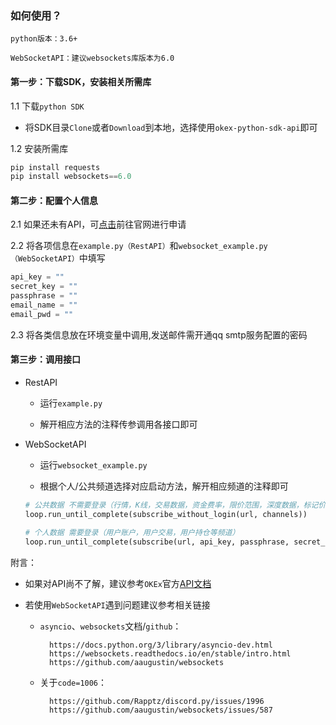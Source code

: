 ### 如何使用？

`python版本：3.6+`

`WebSocketAPI：建议websockets库版本为6.0`

#### 第一步：下载SDK，安装相关所需库

1.1 下载`python SDK`
* 将SDK目录`Clone`或者`Download`到本地，选择使用`okex-python-sdk-api`即可

1.2 安装所需库
```python
pip install requests
pip install websockets==6.0
```

#### 第二步：配置个人信息

2.1 如果还未有API，可[点击](https://www.okex.com/account/users/myApi)前往官网进行申请

2.2 将各项信息在`example.py（RestAPI）`和`websocket_example.py（WebSocketAPI）`中填写
```python
api_key = ""
secret_key = ""
passphrase = ""
email_name = ""
email_pwd = ""
```

2.3 将各类信息放在环境变量中调用,发送邮件需开通qq smtp服务配置的密码
#### 第三步：调用接口

* RestAPI
    
    * 运行`example.py`
    
    * 解开相应方法的注释传参调用各接口即可
    
* WebSocketAPI
    
    * 运行`websocket_example.py`
        
    * 根据个人/公共频道选择对应启动方法，解开相应频道的注释即可
    
    ```python
    # 公共数据 不需要登录（行情，K线，交易数据，资金费率，限价范围，深度数据，标记价格等频道）
    loop.run_until_complete(subscribe_without_login(url, channels))
    
    # 个人数据 需要登录（用户账户，用户交易，用户持仓等频道）
    loop.run_until_complete(subscribe(url, api_key, passphrase, secret_key, channels))
    ```

附言：

* 如果对API尚不了解，建议参考`OKEx`官方[API文档](https://www.okex.com/docs/zh/)

* 若使用`WebSocketAPI`遇到问题建议参考相关链接

    * `asyncio`、`websockets`文档/`github`：
    
            https://docs.python.org/3/library/asyncio-dev.html
            https://websockets.readthedocs.io/en/stable/intro.html
            https://github.com/aaugustin/websockets
    
    * 关于`code=1006`：
    
            https://github.com/Rapptz/discord.py/issues/1996
            https://github.com/aaugustin/websockets/issues/587
